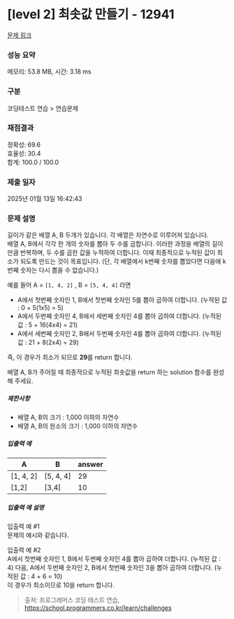 # [level 2] 최솟값 만들기 - 12941 

[문제 링크](https://school.programmers.co.kr/learn/courses/30/lessons/12941) 

### 성능 요약

메모리: 53.8 MB, 시간: 3.18 ms

### 구분

코딩테스트 연습 > 연습문제

### 채점결과

정확성: 69.6<br/>효율성: 30.4<br/>합계: 100.0 / 100.0

### 제출 일자

2025년 01월 13일 16:42:43

### 문제 설명

<p>길이가 같은 배열 A, B 두개가 있습니다. 각 배열은 자연수로 이루어져 있습니다. <br>
배열 A, B에서 각각 한 개의 숫자를 뽑아 두 수를 곱합니다. 이러한 과정을 배열의 길이만큼 반복하며, 두 수를 곱한 값을 누적하여 더합니다. 이때 최종적으로 누적된 값이 최소가 되도록 만드는 것이 목표입니다. (단, 각 배열에서 k번째 숫자를 뽑았다면 다음에 k번째 숫자는 다시 뽑을 수 없습니다.)</p>

<p>예를 들어 A = <code>[1, 4, 2]</code> , B = <code>[5, 4, 4]</code> 라면</p>

<ul>
<li>A에서 첫번째 숫자인 1, B에서 첫번째 숫자인 5를 뽑아 곱하여 더합니다. (누적된 값 : 0 + 5(1x5) = 5)</li>
<li>A에서 두번째 숫자인 4, B에서 세번째 숫자인 4를 뽑아 곱하여 더합니다. (누적된 값 : 5 + 16(4x4) = 21)</li>
<li>A에서 세번째 숫자인 2, B에서 두번째 숫자인 4를 뽑아 곱하여 더합니다. (누적된 값 : 21 + 8(2x4) = 29)</li>
</ul>

<p>즉, 이 경우가 최소가 되므로 <strong>29</strong>를 return 합니다.</p>

<p>배열 A, B가 주어질 때 최종적으로 누적된 최솟값을 return 하는 solution 함수를 완성해 주세요.</p>

<h5>제한사항</h5>

<ul>
<li>배열 A, B의 크기 : 1,000 이하의 자연수</li>
<li>배열 A, B의 원소의 크기 : 1,000 이하의 자연수</li>
</ul>

<h5>입출력 예</h5>
<table class="table">
        <thead><tr>
<th>A</th>
<th>B</th>
<th>answer</th>
</tr>
</thead>
        <tbody><tr>
<td>[1, 4, 2]</td>
<td>[5, 4, 4]</td>
<td>29</td>
</tr>
<tr>
<td>[1,2]</td>
<td>[3,4]</td>
<td>10</td>
</tr>
</tbody>
      </table>
<h5>입출력 예 설명</h5>

<p>입출력 예 #1<br>
문제의 예시와 같습니다.</p>

<p>입출력 예 #2<br>
A에서 첫번째 숫자인 1,  B에서 두번째 숫자인 4를 뽑아 곱하여 더합니다. (누적된 값 : 4) 다음, A에서 두번째 숫자인 2, B에서 첫번째 숫자인 3을 뽑아 곱하여 더합니다. (누적된 값 : 4 + 6 = 10)<br>
이 경우가 최소이므로 10을 return 합니다.</p>


> 출처: 프로그래머스 코딩 테스트 연습, https://school.programmers.co.kr/learn/challenges
